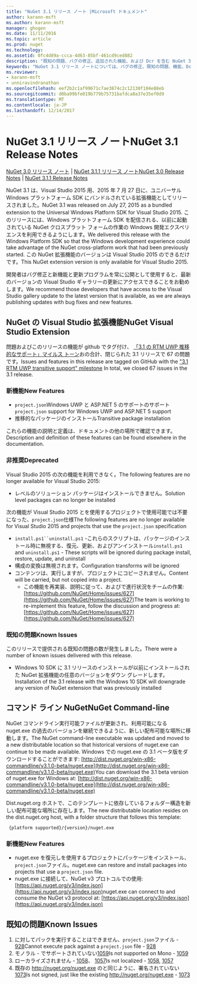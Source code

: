 ```yaml
---
title: "NuGet 3.1 リリース ノート |Microsoft ドキュメント"
author: karann-msft
ms.author: karann-msft
manager: ghogen
ms.date: 11/11/2016
ms.topic: article
ms.prod: nuget
ms.technology: 
ms.assetid: 0fc4d89a-ccca-4d63-85bf-461cd9ced882
description: "既知の問題、バグの修正、追加された機能、および Dcr を含む NuGet 3.1 リリース ノートです。"
keywords: "NuGet 3.1 リリース ノートについては、バグの修正、既知の問題、機能、Dcr を追加します。"
ms.reviewer:
- karann-msft
- unniravindranathan
ms.openlocfilehash: eef2b2c1af99671c7ae3874c2c12130f104e88eb
ms.sourcegitcommit: d0ba99bfe019b779b75731bafdca8a37e35ef0d9
ms.translationtype: MT
ms.contentlocale: ja-JP
ms.lasthandoff: 12/14/2017
---
```

# <a name="nuget-31-release-notes"></a><span data-ttu-id="690eb-104">NuGet 3.1 リリース ノート</span><span class="sxs-lookup"><span data-stu-id="690eb-104">NuGet 3.1 Release Notes</span></span>

<span data-ttu-id="690eb-105">[NuGet 3.0 リリース ノート](../release-notes/nuget-3.0.0.md) | [NuGet 3.1.1 リリース ノート](../release-notes/nuget-3.1.1.md)</span><span class="sxs-lookup"><span data-stu-id="690eb-105">[NuGet 3.0 Release Notes](../release-notes/nuget-3.0.0.md) | [NuGet 3.1.1 Release Notes](../release-notes/nuget-3.1.1.md)</span></span>

<span data-ttu-id="690eb-106">NuGet 3.1 は、Visual Studio 2015 用、2015 年 7 月 27 日に、ユニバーサル Windows プラットフォーム SDK にバンドルされている拡張機能としてリリースされました。</span><span class="sxs-lookup"><span data-stu-id="690eb-106">NuGet 3.1 was released on July 27, 2015 as a bundled extension to the Universal Windows Platform SDK for Visual Studio 2015.</span></span> <span data-ttu-id="690eb-107">このリリースには、Windows プラットフォーム SDK を配信される、以前に起動されている NuGet クロスプラット フォームの作業の Windows 開発エクスペリエンスを利用できるようにします。</span><span class="sxs-lookup"><span data-stu-id="690eb-107">We delivered this release with the Windows Platform SDK so that the Windows development experience could take advantage of the NuGet cross-platform work that had been previously started.</span></span> <span data-ttu-id="690eb-108">この NuGet 拡張機能のバージョンは Visual Studio 2015 のできるだけです。</span><span class="sxs-lookup"><span data-stu-id="690eb-108">This NuGet extension version is only available for Visual Studio 2015.</span></span>

<span data-ttu-id="690eb-109">開発者はバグ修正と新機能と更新プログラムを常に公開として使用すると、最新のバージョンの Visual Studio ギャラリーの更新にアクセスできることをお勧めします。</span><span class="sxs-lookup"><span data-stu-id="690eb-109">We recommend those developers that have access to the Visual Studio gallery update to the latest version that is available, as we are always publishing updates with bug fixes and new features.</span></span>

## <a name="nuget-visual-studio-extension"></a><span data-ttu-id="690eb-110">NuGet の Visual Studio 拡張機能</span><span class="sxs-lookup"><span data-stu-id="690eb-110">NuGet Visual Studio Extension</span></span>

<span data-ttu-id="690eb-111">問題およびこのリリースの機能が github でタグ付け、 [「3.1 の RTM UWP 推移的なサポート」マイルス トーン](https://github.com/NuGet/Home/issues?utf8=%E2%9C%93&q=is%3Aclosed+milestone%3A%223.1+RTM+UWP+transitive+support%22+)おの合計、閉じられた 3.1 リリースで 67 の問題です。</span><span class="sxs-lookup"><span data-stu-id="690eb-111">Issues and features in this release are tagged on GitHub with the ["3.1 RTM UWP transitive support" milestone](https://github.com/NuGet/Home/issues?utf8=%E2%9C%93&q=is%3Aclosed+milestone%3A%223.1+RTM+UWP+transitive+support%22+)  In total, we closed 67 issues in the 3.1 release.</span></span>

### <a name="new-features"></a><span data-ttu-id="690eb-112">新機能</span><span class="sxs-lookup"><span data-stu-id="690eb-112">New Features</span></span>

* <span data-ttu-id="690eb-113">`project.json`Windows UWP と ASP.NET 5 のサポートのサポート</span><span class="sxs-lookup"><span data-stu-id="690eb-113">`project.json` support for Windows UWP and ASP.NET 5 support</span></span>
* <span data-ttu-id="690eb-114">推移的なパッケージのインストール</span><span class="sxs-lookup"><span data-stu-id="690eb-114">Transitive package installation</span></span>

<span data-ttu-id="690eb-115">これらの機能の説明と定義は、ドキュメントの他の場所で確認できます。</span><span class="sxs-lookup"><span data-stu-id="690eb-115">Description and definition of these features can be found elsewhere in the documentation.</span></span>

### <a name="deprecated"></a><span data-ttu-id="690eb-116">非推奨</span><span class="sxs-lookup"><span data-stu-id="690eb-116">Deprecated</span></span>

<span data-ttu-id="690eb-117">Visual Studio 2015 の次の機能を利用できなく。</span><span class="sxs-lookup"><span data-stu-id="690eb-117">The following features are no longer available for Visual Studio 2015:</span></span>

* <span data-ttu-id="690eb-118">レベルのソリューション パッケージはインストールできません。</span><span class="sxs-lookup"><span data-stu-id="690eb-118">Solution level packages can no longer be installed</span></span>

<span data-ttu-id="690eb-119">次の機能が Visual Studio 2015 とを使用するプロジェクトで使用可能では不要になった、`project.json`仕様</span><span class="sxs-lookup"><span data-stu-id="690eb-119">The following features are no longer available for Visual Studio 2015 and projects that use the `project.json` specification</span></span>

* <span data-ttu-id="690eb-120">`install.ps1``uninstall.ps1` -これらのスクリプトは、パッケージのインストール時に無視する、復元、更新、およびアンインストール</span><span class="sxs-lookup"><span data-stu-id="690eb-120">`install.ps1` and `uninstall.ps1` - These scripts will be ignored during package install, restore, update, and uninstall</span></span>
* <span data-ttu-id="690eb-121">構成の変換は無視されます。</span><span class="sxs-lookup"><span data-stu-id="690eb-121">Configuration transforms will be ignored</span></span>
* <span data-ttu-id="690eb-122">コンテンツは、実行しますが、プロジェクトにコピーされません。</span><span class="sxs-lookup"><span data-stu-id="690eb-122">Content will be carried, but not copied into a project.</span></span>
    * <span data-ttu-id="690eb-123">この機能を再実装、説明に従って、およびで進行状況をチームの作業: [https://github.com/NuGet/Home/issues/627](https://github.com/NuGet/Home/issues/627)</span><span class="sxs-lookup"><span data-stu-id="690eb-123">The team is working to re-implement this feature, follow the discussion and progress at: [https://github.com/NuGet/Home/issues/627](https://github.com/NuGet/Home/issues/627)</span></span>


### <a name="known-issues"></a><span data-ttu-id="690eb-124">既知の問題</span><span class="sxs-lookup"><span data-stu-id="690eb-124">Known Issues</span></span>

<span data-ttu-id="690eb-125">このリリースで提供される既知の問題の数が発生しました。</span><span class="sxs-lookup"><span data-stu-id="690eb-125">There were a number of known issues delivered with this release.</span></span>

* <span data-ttu-id="690eb-126">Windows 10 SDK に 3.1 リリースのインストールが以前にインストールされた NuGet 拡張機能の任意のバージョンをダウン グレードします。</span><span class="sxs-lookup"><span data-stu-id="690eb-126">Installation of the 3.1 release with the Windows 10 SDK will downgrade any version of NuGet extension that was previously installed</span></span>

## <a name="nuget-command-line"></a><span data-ttu-id="690eb-127">コマンド ライン NuGet</span><span class="sxs-lookup"><span data-stu-id="690eb-127">NuGet Command-line</span></span>

<span data-ttu-id="690eb-128">NuGet コマンドライン実行可能ファイルが更新され、利用可能になる nuget.exe の過去のバージョンを継続できるように、新しい配布可能な場所に移動します。</span><span class="sxs-lookup"><span data-stu-id="690eb-128">The NuGet command-line executable was updated and moved to a new distributable location so that historical versions of nuget.exe can continue to be made available.</span></span>  <span data-ttu-id="690eb-129">Windows での nuget.exe の 3.1 ベータ版をダウンロードすることができます: [http://dist.nuget.org/win-x86-commandline/v3.1.0-beta/nuget.exe](http://dist.nuget.org/win-x86-commandline/v3.1.0-beta/nuget.exe)</span><span class="sxs-lookup"><span data-stu-id="690eb-129">You can download the 3.1 beta version of nuget.exe for Windows at: [http://dist.nuget.org/win-x86-commandline/v3.1.0-beta/nuget.exe](http://dist.nuget.org/win-x86-commandline/v3.1.0-beta/nuget.exe)</span></span>

<span data-ttu-id="690eb-130">Dist.nuget.org ホストで、このテンプレートに依存しているフォルダー構造を新しい配布可能な場所に存在します。</span><span class="sxs-lookup"><span data-stu-id="690eb-130">The new distributable location resides on the dist.nuget.org host, with a folder structure that follows this template:</span></span>

     {platform supported}/{version}/nuget.exe

### <a name="new-features"></a><span data-ttu-id="690eb-131">新機能</span><span class="sxs-lookup"><span data-stu-id="690eb-131">New Features</span></span>

* <span data-ttu-id="690eb-132">nuget.exe を復元しを使用するプロジェクトにパッケージをインストール、`project.json`ファイル。</span><span class="sxs-lookup"><span data-stu-id="690eb-132">nuget.exe can restore and install packages into projects that use a `project.json` file.</span></span>
* <span data-ttu-id="690eb-133">nuget.exe に接続して、NuGet v3 プロトコルでの使用: [https://api.nuget.org/v3/index.json](https://api.nuget.org/v3/index.json)</span><span class="sxs-lookup"><span data-stu-id="690eb-133">nuget.exe can connect to and consume the NuGet v3 protocol at: [https://api.nuget.org/v3/index.json](https://api.nuget.org/v3/index.json)</span></span>

## <a name="known-issues"></a><span data-ttu-id="690eb-134">既知の問題</span><span class="sxs-lookup"><span data-stu-id="690eb-134">Known Issues</span></span> ##

1.    <span data-ttu-id="690eb-135">に対してパックを実行することはできません、`project.json`ファイル - [928](https://github.com/NuGet/Home/issues/928)</span><span class="sxs-lookup"><span data-stu-id="690eb-135">Cannot execute pack against a `project.json` file - [928](https://github.com/NuGet/Home/issues/928)</span></span>
2.    <span data-ttu-id="690eb-136">モノラル - でサポートされていない[1059](https://github.com/NuGet/Home/issues/1059)</span><span class="sxs-lookup"><span data-stu-id="690eb-136">Is not supported on Mono - [1059](https://github.com/NuGet/Home/issues/1059)</span></span>
3.    <span data-ttu-id="690eb-137">ローカライズされません - [1058](https://github.com/NuGet/Home/issues/1058)、 [1057](https://github.com/NuGet/Home/issues/1057)</span><span class="sxs-lookup"><span data-stu-id="690eb-137">Is not localized - [1058](https://github.com/NuGet/Home/issues/1058),   [1057](https://github.com/NuGet/Home/issues/1057)</span></span>
4.    <span data-ttu-id="690eb-138">既存の http://nuget.org/nuget.exe のと同じように、署名されていない[1073](https://github.com/NuGet/Home/issues/1073)</span><span class="sxs-lookup"><span data-stu-id="690eb-138">Is not signed, just like the existing http://nuget.org/nuget.exe - [1073](https://github.com/NuGet/Home/issues/1073)</span></span>
